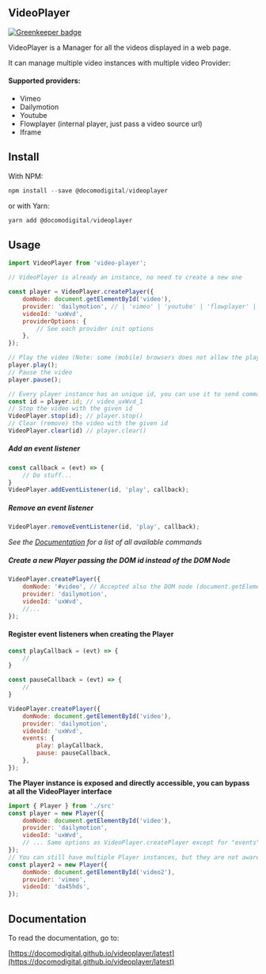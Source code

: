 ## VideoPlayer

[![Greenkeeper badge](https://badges.greenkeeper.io/docomodigital/videoplayer.svg)](https://greenkeeper.io/)

VideoPlayer is a Manager for all the videos displayed in a web page.

It can manage multiple video instances with multiple video Provider:

#### Supported providers:
* Vimeo
* Dailymotion
* Youtube
* Flowplayer (internal player, just pass a video source url)
* Iframe

## Install

With NPM:

```javascript
npm install --save @docomodigital/videoplayer
```
or with Yarn:

```javascript
yarn add @docomodigital/videoplayer
```

## Usage
```javascript
import VideoPlayer from 'video-player';

// VideoPlayer is already an instance, no need to create a new one

const player = VideoPlayer.createPlayer({
    domNode: document.getElementById('video'),
    provider: 'dailymotion', // | 'vimeo' | 'youtube' | 'flowplayer' | 'iframe'
    videoId: 'uxWvd',
    providerOptions: {
        // See each provider init options
    },
});

// Play the video (Note: some (mobile) browsers does not allow the play before a user interaction)
player.play();
// Pause the video
player.pause();

// Every player instance has an unique id, you can use it to send command from the VideoPlayer class
const id = player.id; // video_uxWvd_1
// Stop the video with the given id
VideoPlayer.stop(id); // player.stop()
// Clear (remove) the video with the given id
VideoPlayer.clear(id) // player.clear()

```
##### Add an event listener
```javascript
const callback = (evt) => {
    // Do stuff...
}
VideoPlayer.addEventListener(id, 'play', callback);
```
##### Remove an event listener
```javascript
VideoPlayer.removeEventListener(id, 'play', callback);
```

*See the [Documentation](#documentation) for a list of all available commands*

##### Create a new Player passing the DOM id instead of the DOM Node
```javascript
VideoPlayer.createPlayer({
    domNode: '#video', // Accepted also the DOM node (document.getElementByID('video'))
    provider: 'dailymotion',
    videoId: 'uxWvd',
    //...
});
```

#### Register event listeners when creating the Player
```javascript
const playCallback = (evt) => {
    //
}

const pauseCallback = (evt) => {
    //
}

VideoPlayer.createPlayer({
    domNode: document.getElementById('video'),
    provider: 'dailymotion',
    videoId: 'uxWvd',
    events: {
        play: playCallback,
        pause: pauseCallback,
    },
});
```

**The Player instance is exposed and directly accessible, you can bypass at all the VideoPlayer interface**

```javascript
import { Player } from './src'
const player = new Player({
    domNode: document.getElementById('video'),
    provider: 'dailymotion',
    videoId: 'uxWvd',
    // ... Same options as VideoPlayer.createPlayer except for "events" (not supported here)
});
// You can still have multiple Player instances, but they are not aware of each other
const player2 = new Player({
    domNode: document.getElementById('video2'),
    provider: 'vimeo',
    videoId: 'da45hds',
});
```

## Documentation
To read the documentation, go to:

[https://docomodigital.github.io/videoplayer/latest](https://docomodigital.github.io/videoplayer/latest)
